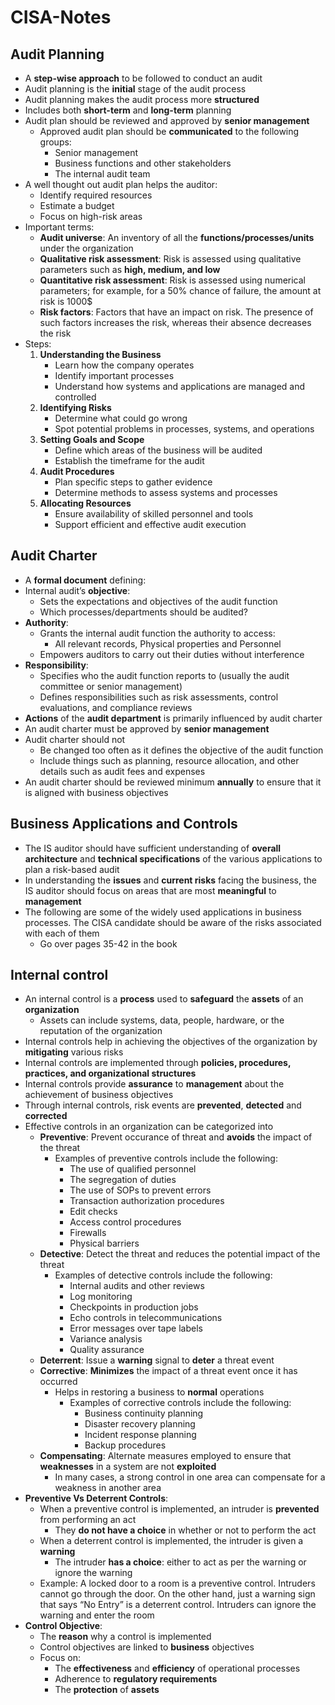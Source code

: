 # CISA-Notes

## Audit Planning
- A **step-wise approach** to be followed to conduct an audit
- Audit planning is the **initial** stage of the audit process
- Audit planning makes the audit process more **structured**
- Includes both **short-term** and **long-term** planning
- Audit plan should be reviewed and approved by **senior management**
  - Approved audit plan should be **communicated** to the following groups:
    - Senior management
    - Business functions and other stakeholders
    - The internal audit team 
- A well thought out audit plan helps the auditor:
  - Identify required resources
  - Estimate a budget
  - Focus on high-risk areas
- Important terms:
  - **Audit universe**: An inventory of all the **functions/processes/units** under the organization
  - **Qualitative risk assessment**: Risk is assessed using qualitative parameters such as **high, medium, and low**
  - **Quantitative risk assessment**: Risk is assessed using numerical parameters; for example, for a 50% chance of failure, the amount at risk is 1000$
  - **Risk factors**: Factors that have an impact on risk. The presence of such factors increases the risk, whereas their absence decreases the risk
- Steps:
  1. **Understanding the Business**
      - Learn how the company operates
      - Identify important processes
      - Understand how systems and applications are managed and controlled
  2. **Identifying Risks**
      - Determine what could go wrong
      - Spot potential problems in processes, systems, and operations
  3. **Setting Goals and Scope**
      - Define which areas of the business will be audited
      - Establish the timeframe for the audit
  4. **Audit Procedures**
      - Plan specific steps to gather evidence
      - Determine methods to assess systems and processes
  5. **Allocating Resources**
      - Ensure availability of skilled personnel and tools
      - Support efficient and effective audit execution




## Audit Charter
-  A **formal document** defining:
  - Internal audit’s **objective**:
    - Sets the expectations and objectives of the audit function
    - Which processes/departments should be audited?
  - **Authority**:
    - Grants the internal audit function the authority to access:
      - All relevant records, Physical properties and Personnel
    - Empowers auditors to carry out their duties without interference
  - **Responsibility**:
    - Specifies who the audit function reports to (usually the audit committee or senior management)
    - Defines responsibilities such as risk assessments, control evaluations, and compliance reviews
- **Actions** of the **audit department** is primarily influenced by audit charter
- An audit charter must be approved by **senior management**
- Audit charter should not
  - Be changed too often as it defines the objective of the audit function
  - Include things such as planning, resource allocation, and other details such as audit fees and expenses
- An audit charter should be reviewed minimum **annually** to ensure that it is aligned with business objectives




## Business Applications and Controls
- The IS auditor should have sufficient understanding of **overall architecture** and **technical specifications** of the various applications to plan a risk-based audit
- In understanding the **issues** and **current risks** facing the business, the IS auditor should focus on areas that are most **meaningful** to **management**
- The following are some of the widely used applications in business processes. The CISA candidate should be aware of the risks associated with each of them
  - Go over pages 35-42 in the book
 



## Internal control
- An internal control is a **process** used to **safeguard** the **assets** of an **organization**
  - Assets can include systems, data, people, hardware, or the reputation of the organization
- Internal controls help in achieving the objectives of the organization by **mitigating** various risks
- Internal controls are implemented through **policies, procedures, practices, and organizational structures**
- Internal controls provide **assurance** to **management** about the achievement of business objectives
- Through internal controls, risk events are **prevented**, **detected** and **corrected**
- Effective controls in an organization can be categorized into
  - **Preventive**: Prevent occurance of threat and **avoids** the impact of the threat
    - Examples of preventive controls include the following:
      - The use of qualified personnel
      - The segregation of duties
      - The use of SOPs to prevent errors
      - Transaction authorization procedures
      - Edit checks
      - Access control procedures
      - Firewalls
      - Physical barriers 
  - **Detective**: Detect the threat and reduces the potential impact of the threat
    - Examples of detective controls include the following:
      - Internal audits and other reviews
      - Log monitoring
      - Checkpoints in production jobs
      - Echo controls in telecommunications
      - Error messages over tape labels
      - Variance analysis
      - Quality assurance 
  - **Deterrent**: Issue a **warning** signal to **deter** a threat event
  - **Corrective**: **Minimizes** the impact of a threat event once it has occurred
    - Helps in restoring a business to **normal** operations
      - Examples of corrective controls include the following:
        - Business continuity planning
        - Disaster recovery planning
        - Incident response planning
        - Backup procedures
  - **Compensating**: Alternate measures employed to ensure that **weaknesses** in a system are not **exploited**
    - In many cases, a strong control in one area can compensate for a weakness in another area
- **Preventive Vs Deterrent Controls**:
  - When a preventive control is implemented, an intruder is **prevented** from performing an act
    - They **do not have a choice** in whether or not to perform the act
  - When a deterrent control is implemented, the intruder is given a **warning**
    - The intruder **has a choice**: either to act as per the warning or ignore the warning
  - Example: A locked door to a room is a preventive control. Intruders cannot go through the door. On the other hand, just a warning sign that says “No Entry” is a deterrent control. Intruders can ignore the warning and enter the room
- **Control Objective**:
  - The **reason** why a control is implemented
  - Control objectives are linked to **business** objectives
  - Focus on:
    - The **effectiveness** and **efficiency** of operational processes
    - Adherence to **regulatory requirements**
    - The **protection** of **assets**




## 
 

